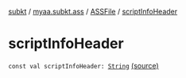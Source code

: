 [subkt](../../index.md) / [myaa.subkt.ass](../index.md) / [ASSFile](index.md) / [scriptInfoHeader](./script-info-header.md)

# scriptInfoHeader

`const val scriptInfoHeader: `[`String`](https://kotlinlang.org/api/latest/jvm/stdlib/kotlin/-string/index.html) [(source)](https://github.com/Myaamori/SubKt/blob/0.1.4/src/main/kotlin/myaa/subkt/ass/parser.kt#L86)